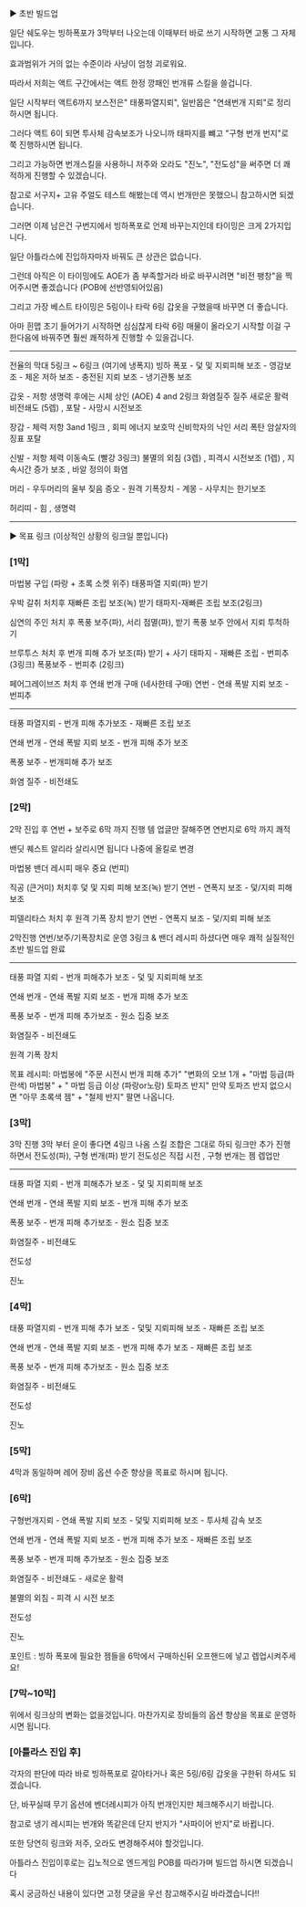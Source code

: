 ▶ 초반 빌드업 

일단 쉐도우는 빙하폭포가 3막부터 나오는데 이때부터 바로 쓰기 시작하면 고통 그 자체입니다.

효과범위가 거의 없는 수준이라 사냥이 엄청 괴로워요.

따라서 저희는 액트 구간에서는 액트 한정 깡패인 번개류 스킬을 쓸겁니다. 

일단 시작부터 액트6까지 보스전은" 태풍파열지뢰", 일반몹은 "연쇄번개 지뢰"로 정리하시면 됩니다.

그러다 액트 6이 되면 투사체 감속보조가 나오니까 태파지를 뺴고 "구형 번개 번지"로 쭉 진행하시면 됩니다.

그리고 가능하면 번개스킬을 사용하니  저주와 오라도 "진노", "전도성"을 써주면 더 쾌적하게 진행할 수 있겠습니다.

참고로 서구지+ 고유 주얼도 테스트 해봤는데 역시 번개만은 못했으니 참고하시면 되겠습니다.



그러면 이제 남은건 구번지에서 빙하폭포로 언제 바꾸는지인데 타이밍은 크게 2가지입니다.

일단 아틀라스에 진입하자마자 바꿔도 큰 상관은 없습니다.

그런데 아직은  이 타이밍에도 AOE가 좀 부족할거라 바로 바꾸시려면 
"비전 팽창"을 찍어주시면 좋겠습니다 (POB에 선반영되어있음)

그리고 가장 베스트 타이밍은 5링이나 타락 6링 갑옷을 구했을때 바꾸면 더 좋습니다.

아마 흰맵 초기 들어가기 시작하면 심심찮게 타락 6링 매물이 올라오기 시작할
이걸 구한다음에 바꿔주면 훨씬 쾌적하게 진행할 수 있을겁니다.


--------------------------------------------------------------------------------------


전율의 막대 5링크 ~ 6링크 (여기에 냉폭지)
빙하 폭포 - 덫 및 지뢰피해 보조 - 영감보조 - 체온 저하 보조 - 충전된 지뢰 보조 - 냉기관통 보조

갑옷 - 저항 생명력 후에는 시체 상인 (AOE) 4 and 2링크 
화염질주 질주 새로운 활력 비전쇄도 (5렙) , 포탈 - 사망시 시전보조

장갑 - 체력 저항 3and 1링크 , 회피 에너지 보호막
신비학자의 낙인 서리 폭탄 암살자의 징표  포탈

신발 - 저항 체력 이동속도 (빨강 3링크)
불멸의 외침 (3렙) , 피격시 시전보조 (1렙) , 지속시간 증가 보조 , 바알 정의이 화염


머리 - 우두머리의 울부 짖음
증오 - 원격 기폭장치 - 계몽 - 사무치는 한기보조

허리띠 - 힘 , 생명력

--------------------------------------------------------------------------------------



▶ 목표 링크 (이상적인 상황의 링크일 뿐입니다)

### [1막]
마법봉 구입 (파랑 + 초록 소켓 위주)
태풍파열 지뢰(파) 받기

우박 갈취 처치후 
재빠른 조립 보조(녹) 받기
태파지-재빠른 조립 보조(2링크)

심연의 주인 처치 후
폭풍 보주(파), 서리 점멸(파), 받기
폭풍 보주 안에서 지뢰 투척하기

브루투스 처치 후
번개 피해 추가 보조(파) 받기 + 사기
태파지 - 재빠른 조립 - 번피추 (3링크)
폭풍보주 - 번피추 (2링크)

페어그레이브즈 처치 후
연쇄 번개 구매 (네사한테 구매)
연번 - 연쇄 폭발 지뢰 보조 - 번피추 

---------------------------------------------------------
태풍 파열지뢰 - 번개 피해 추가보조 - 재빠른 조립 보조

연쇄 번개 - 연쇄 폭발 지뢰 보조 - 번개 피해 추가 보조

폭풍 보주 - 번개피해 추가 보조

화염 질주 - 비전쇄도

### [2막]
2막 진입 후 
연번 + 보주로 6막 까지 진행
템 업글만 잘해주면 연번지로 6막 까지 쾌적

밴딧 퀘스트
알리라 살리시면 됩니다
나중에 올킬로 변경

마법봉 밴더 레시피
매우 중요 (번피)

직공 (큰거미) 처치후
덫 및 지뢰 피해 보조(녹) 받기
연번 - 연폭지 보조 - 덫/지뢰 피해 보조

피델리타스 처치 후
원격 기폭 장치 받기 
연번 - 연폭지 보조 - 덫/지뢰 피해 보조

2막진행
연번/보주/기폭장치로 운영
3링크 & 밴더 레시피 하셨다면 매우 쾌적
실질적인 초반 빌드업 완료

---------------------------------------------------------------
태풍 파열 지뢰 - 번개 피해추가 보조 - 덫 및 지뢰피해 보조

연쇄 번개 - 연쇄 폭발 지뢰 보조 - 번개 피해 추가 보조

폭풍 보주 - 번개 피해 추가보조 - 원소 집중 보조

화염질주 - 비전쇄도

원격 기폭 장치

목표 레시피:  마법봉에 "주문 시전시 번개 피해 추가"
"변화의 오브 1개 + "마법 등급(파란색) 마법봉" + " 마법 등급 이상 (파랑or노랑) 토파즈 반지"
만약 토파즈 반지 없으시면 "아무 초록색 젬" + "철제 반지" 팔면 나옵니다.

### [3막]
3막 진행 
3막 부터 운이 좋다면 4링크 나옴
스킬 조합은 그대로 하되 링크만 추가
진행하면서 전도성(파), 구형 번개(파) 받기
전도성은 직접 시전 , 구형 번개는 젬 렙업만

----------------------------------------------------------------
태풍 파열 지뢰 - 번개 피해추가 보조 - 덫 및 지뢰피해 보조

연쇄 번개 - 연쇄 폭발 지뢰 보조 - 번개 피해 추가 보조

폭풍 보주 - 번개 피해 추가보조 - 원소 집중 보조

화염질주 - 비전쇄도

전도성

진노 


### [4막]
태풍 파열지뢰 - 번개 피해 추가 보조 - 덫및 지뢰피해 보조 - 재빠른 조립 보조

연쇄 번개 - 연쇄 폭발 지뢰 보조 - 번개 피해 추가 보조 - 재빠른 조립 보조

폭풍 보주 - 번개 피해 추가보조 - 원소 집중 보조 

화염질주 - 비전쇄도

전도성

진노 

### [5막]
4막과 동일하며 레어 장비 옵션 수준 향상을 목표로 하시며 됩니다.




### [6막]
구형번개지뢰 - 연쇄 폭발 지뢰 보조 - 덫및 지뢰피해 보조 - 투사체 감속 보조

연쇄 번개 - 연쇄 폭발 지뢰 보조 - 번개 피해 추가 보조 - 재빠른 조립 보조

폭풍 보주 - 번개 피해 추가보조 - 원소 집중 보조 

화염질주 - 비전쇄도 - 새로운 활력

불멸의 외침 - 피격 시 시전 보조

전도성

진노 

포인트 : 빙하 폭포에 필요한 젬들을 6막에서 구매하신뒤 오프핸드에 넣고 렙업시켜주세요!

### [7막~10막]
위에서 링크상의 변화는 없을것입니다. 
마찬가지로 장비들의 옵션 향상을 목표로 운영하시면 됩니다.


### [아틀라스 진입 후]
각자의 판단에 따라 바로 빙하폭포로 갈아타거나 혹은 5링/6링 갑옷을 구한뒤 하셔도 되겠습니다.

단, 바꾸실때 무기 옵션에 벤더레시피가 아직 번개인지만 체크해주시기 바랍니다.

참고로 냉기 레시피는 번개와 똑같은데 단지 반지가 "사파이어 반지"로 바뀝니다.

또한 당연히 링크와 저주, 오라도 변경해주셔야 할것입니다.

아틀라스 진입이후로는 깁노적으로 엔드게임 POB를 따라가며 빌드업 하시면 되겠습니다

혹시 궁금하신 내용이 있다면 고정 댓글을 우선 참고해주시길 바라겠습니다!!
